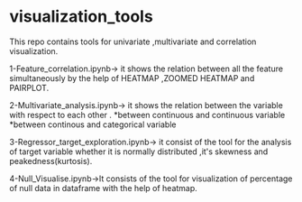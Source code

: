 # visualization_tools
This repo contains tools for univariate ,multivariate and correlation visualization.

1-Feature_correlation.ipynb-> it shows the relation between all the feature simultaneously by the help of HEATMAP ,ZOOMED HEATMAP and PAIRPLOT.

2-Multivariate_analysis.ipynb-> it shows the relation between the variable with respect to each other .
                           *between continuous and continuous variable
                           *between continous and categorical variable

3-Regressor_target_exploration.ipynb-> it consist of the tool for the analysis of target variable whether it is normally distributed ,it's skewness and peakedness(kurtosis).

4-Null_Visualise.ipynb->It consists of the tool for visualization of percentage of null data in dataframe with the help of heatmap.
